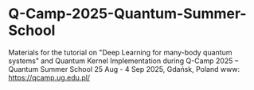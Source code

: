 # Q-Camp-2025-Quantum-Summer-School
Materials for the tutorial on "Deep Learning for many-body quantum systems" 
and Quantum Kernel Implementation during Q-Camp 2025 – Quantum Summer School
25 Aug - 4 Sep 2025, Gdańsk, Poland
www: https://qcamp.ug.edu.pl/


